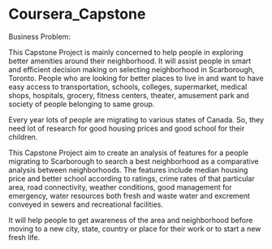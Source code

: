 # Coursera_Capstone
Business Problem:

This Capstone Project is mainly concerned to help people in exploring better amenities around their neighborhood. It will assist people in smart and efficient decision making on selecting neighborhood in Scarborough, Toronto. 
People who are looking for better places to live in and want to have easy access to transportation, schools, colleges, supermarket, medical shops, hospitals, grocery, fitness centers, theater, amusement park and society of people belonging to same group. 

Every year lots of people are migrating to various states of Canada. So, they need lot of research for good housing prices and good school for their children. 

This Capstone Project aim to create an analysis of features for a people migrating to Scarborough to search a best neighborhood as a comparative analysis between neighborhoods. The features include median housing price and better school according to ratings, crime rates of that particular area, road connectivity, weather conditions, good management for emergency, water resources both fresh and waste water and excrement conveyed in sewers and recreational facilities.

It will help people to get awareness of the area and neighborhood before moving to a new city, state, country or place for their work or to start a new fresh life.
